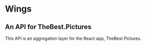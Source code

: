 # Wings
## An API for TheBest.Pictures

This API is an aggregation layer for the React app, TheBest.Pictures.
